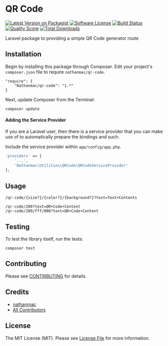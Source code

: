 QR Code
=======

[![Latest Version on Packagist](https://img.shields.io/packagist/v/nathanmac/qr-code.svg?style=flat-square)](https://packagist.org/packages/nathanmac/qr-code)
[![Software License](https://img.shields.io/badge/license-MIT-brightgreen.svg?style=flat-square)](LICENSE.md)
[![Build Status](https://img.shields.io/travis/nathanmac/qr-code/master.svg?style=flat-square)](https://travis-ci.org/nathanmac/qr-code)
[![Quality Score](https://img.shields.io/scrutinizer/g/nathanmac/qr-code.svg?style=flat-square)](https://scrutinizer-ci.com/g/nathanmac/qr-code)
[![Total Downloads](https://img.shields.io/packagist/dt/nathanmac/qr-code.svg?style=flat-square)](https://packagist.org/packages/nathanmac/qr-code)

Laravel package to providing a simple QR Code generator route

Installation
------------

Begin by installing this package through Composer. Edit your project's `composer.json` file to require `nathanmac/qr-code`.

	"require": {
		"Nathanmac/qr-code": "1.*"
	}

Next, update Composer from the Terminal:

    composer update

#### Adding the Service Provider

If you are a Laravel user, then there is a service provider that you can make use of to automatically prepare the bindings and such.

Include the service provider within `app/config/app.php`.

```php
'providers' => [
    '...',
    'Nathanmac\Utilities\QRCode\QRCodeServiceProvider'
];
```

Usage
-----

```
/qr-code/{size?}/{color?}/{background?}?text=Text+Contents
```

```
/qr-code/200?text=QR+Code+Content
/qr-code/200/fff/000?text=QR+Code+Content
```

Testing
-------

To test the library itself, run the tests:

    composer test

Contributing
------------

Please see [CONTRIBUTING](CONTRIBUTING.md) for details.

Credits
-------

- [nathanmac](https://github.com/nathanmac)
- [All Contributors](../../contributors)

License
-------

The MIT License (MIT). Please see [License File](LICENSE.md) for more information.
